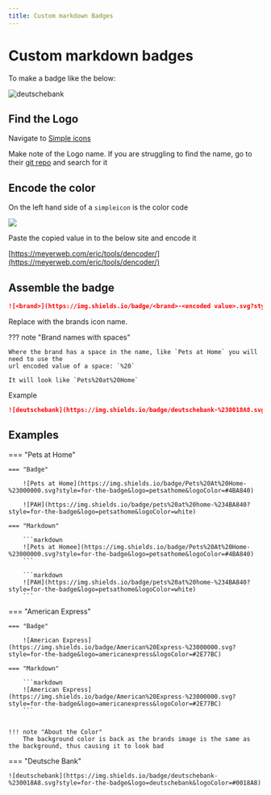 ```yaml
---
title: Custom markdown Badges
---
```

# Custom markdown badges

To make a badge like the below:

![deutschebank](https://img.shields.io/badge/deutschebank-%230018A8.svg?style=for-the-badge&logo=deutschebank&logoColor=#0018A8)

## Find the Logo

Navigate to [Simple icons](https://simpleicons.org)

Make note of the Logo name. If you are struggling to find the name, go to their [git repo](https://github.com/simple-icons/simple-icons) and search for it

## Encode the color

On the left hand side of a `simpleicon` is the color code

![](/assets/amex-simpleicons.png)

Paste the copied value in to the below site and encode it

[https://meyerweb.com/eric/tools/dencoder/](https://meyerweb.com/eric/tools/dencoder/)

## Assemble the badge

```markdown
![<brand>](https://img.shields.io/badge/<brand>-<encoded value>.svg?style=for-the-badge&logo=<brand>&logoColor=<hex>)
```

Replace <brand> with the brands icon name.

??? note "Brand names with spaces"

    Where the brand has a space in the name, like `Pets at Home` you will need to use the 
    url encoded value of a space: `%20`
    
    It will look like `Pets%20at%20Home`

Example

```markdown
![deutschebank](https://img.shields.io/badge/deutschebank-%230018A8.svg?style=for-the-badge&logo=deutschebank&logoColor=#0018A8)
```


## Examples 

=== "Pets at Home"

    === "Badge"
    
        ![Pets at Home](https://img.shields.io/badge/Pets%20At%20Home-%23000000.svg?style=for-the-badge&logo=petsathome&logoColor=#4BA840)
    
        ![PAH](https://img.shields.io/badge/pets%20at%20home-%234BA840?style=for-the-badge&logo=petsathome&logoColor=white)

    === "Markdown"

        ```markdown
        ![Pets at Homee](https://img.shields.io/badge/Pets%20At%20Home-%23000000.svg?style=for-the-badge&logo=petsathome&logoColor=#4BA840)
        ```
        
        ```markdown
        ![PAH](https://img.shields.io/badge/pets%20at%20home-%234BA840?style=for-the-badge&logo=petsathome&logoColor=white)
        ```


=== "American Express"

    === "Badge"
    
        ![American Express](https://img.shields.io/badge/American%20Express-%23000000.svg?style=for-the-badge&logo=americanexpress&logoColor=#2E77BC)

    === "Markdown"

        ```markdown
        ![American Express](https://img.shields.io/badge/American%20Express-%23000000.svg?style=for-the-badge&logo=americanexpress&logoColor=#2E77BC)
        ``` 
    

    !!! note "About the Color"
        The background color is back as the brands image is the same as the background, thus causing it to look bad

=== "Deutsche Bank"
    
    ![deutschebank](https://img.shields.io/badge/deutschebank-%230018A8.svg?style=for-the-badge&logo=deutschebank&logoColor=#0018A8)